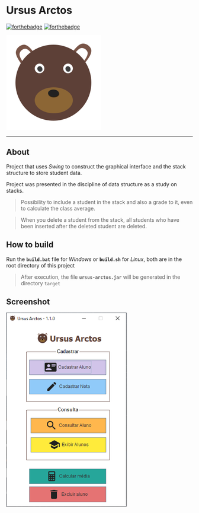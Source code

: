 # Ursus Arctos

[![forthebadge](https://forthebadge.com/images/badges/reading-6th-grade-level.svg)](https://forthebadge.com) [![forthebadge](https://forthebadge.com/images/badges/powered-by-electricity.svg)](https://forthebadge.com)

![logotipo](img/logo_256.png)

-----

## About

Project that uses _Swing_ to construct the graphical interface and the stack structure to store student data.

Project was presented in the discipline of data structure as a study on stacks.

> Possibility to include a student in the stack and also a grade to it, even to calculate the class average.

> When you delete a student from the stack, all students who have been inserted after the deleted student are deleted.

## How to build

Run the __`build.bat`__ file for _Windows_ or __`build.sh`__ for _Linux_, both are in the root directory of this project

> After execution, the file __`ursus-arctos.jar`__ will be generated in the directory `target`

## Screenshot

![screenshot](img/screenshot.png)
